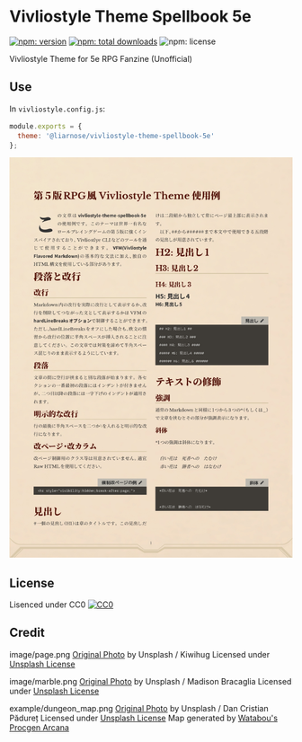 # Vivliostyle Theme Spellbook 5e

[![npm: version](https://flat.badgen.net/npm/v/vivliostyle-theme-spellbook-5e)](https://npmjs.com/package/vivliostyle-theme-spellbook-5e)
[![npm: total downloads](https://flat.badgen.net/npm/dt/vivliostyle-theme-spellbook-5e)](https://npmjs.com/package/vivliostyle-theme-spellbook-5e)
![npm: license](https://flat.badgen.net/npm/license/vivliostyle-theme-spellbook-5e)

Vivliostyle Theme for 5e RPG Fanzine (Unofficial)

## Use

In `vivliostyle.config.js`:

```js
module.exports = {
  theme: '@liarnose/vivliostyle-theme-spellbook-5e'
};
```

![page](example/page-1.jpg)


## License
Lisenced under CC0
[![CC0](http://i.creativecommons.org/p/zero/1.0/88x31.png "CC0")](http://creativecommons.org/publicdomain/zero/1.0/deed.ja)


## Credit
image/page.png
[Original Photo](https://unsplash.com/photos/white-wall-paint-with-black-shadow-3gifzboyZk0) by Unsplash / Kiwihug
Licensed under [Unsplash License](https://unsplash.com/license)

image/marble.png
[Original Photo](https://unsplash.com/photos/white-and-gray-abstract-painting-fcWAwPKpkTU) by Unsplash / Madison Bracaglia
Licensed under [Unsplash License](https://unsplash.com/license)

example/dungeon_map.png
[Original Photo](https://unsplash.com/photos/brown-bread-on-white-background-Fld_z35k-NM) by Unsplash / Dan Cristian Pădureț
Licensed under [Unsplash License](https://unsplash.com/license)
Map generated by [Watabou's Procgen Arcana](https://watabou.github.io/index.html)
